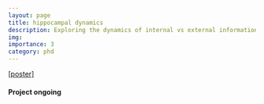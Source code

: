 ```yaml
---
layout: page
title: hippocampal dynamics  
description: Exploring the dynamics of internal vs external information flow during event perception.
img: 
importance: 3
category: phd
---
```


[[poster]](/assets/pdf/Sasmita_Swallow_CNS2023.pdf)

#### **Project ongoing**
